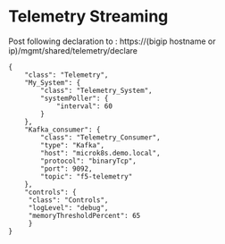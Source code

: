 # Telemetry Streaming

Post following declaration to : 
https://(bigip hostname or ip)/mgmt/shared/telemetry/declare

```
{
    "class": "Telemetry",
    "My_System": {
        "class": "Telemetry_System",
        "systemPoller": {
            "interval": 60
        }
    },
    "Kafka_consumer": {
        "class": "Telemetry_Consumer",
        "type": "Kafka",
        "host": "microk8s.demo.local",
        "protocol": "binaryTcp",
        "port": 9092,
        "topic": "f5-telemetry"
    },
    "controls": {
     "class": "Controls",
     "logLevel": "debug",
     "memoryThresholdPercent": 65
     }
}
```
